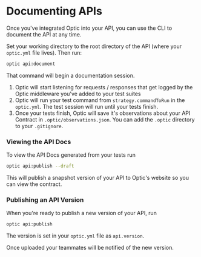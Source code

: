 # Documenting APIs

Once you've integrated Optic into your API, you can use the CLI to document the API at any time. 

Set your working directory to the root directory of the API (where your `optic.yml` file lives). Then run:
```bash
optic api:document
```

That command will begin a documentation session. 
1. Optic will start listening for requests / responses that get logged by the Optic middleware you've added to your test suites
2. Optic will run your test command from `strategy.commandToRun` in the `optic.yml`. The test session will run until your tests finish. 
3. Once your tests finish, Optic will save it's observations about your API Contract in `.optic/observations.json`. You can add the `.optic` directory to your `.gitignore`.

### Viewing the API Docs 
To view the API Docs generated from your tests run 
```bash
optic api:publish --draft 
```  

This will publish a snapshot version of your API to Optic's website so you can view the contract. 


### Publishing an API Version
When you're ready to publish a new version of your API, run 
```bash
optic api:publish
```

The version is set in your `optic.yml` file as `api.version`.

Once uploaded your teammates will be notified of the new version.  
